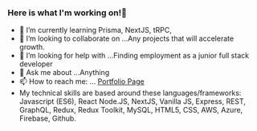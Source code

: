### Here is what I'm working on!👋



- 🌱 I’m currently learning Prisma, NextJS, tRPC, 
- 👯 I’m looking to collaborate on ...Any projects that will accelerate growth.
- 🤔 I’m looking for help with ...Finding employment as a junior full stack developer
- 💬 Ask me about ...Anything
- 📫 How to reach me: ... [Portfolio Page](https://portfolio-3ce2a.web.app/)
- My technical skills are based around these languages/frameworks: Javascript (ES6), React Node.JS, NextJS, Vanilla JS, Express, REST, GraphQL, Redux, Redux Toolkit, MySQL, HTML5, CSS, AWS, Azure, Firebase, Github.

